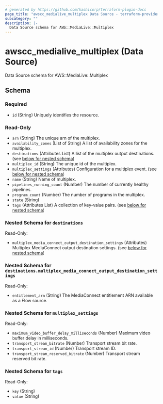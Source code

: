 ```yaml
---
# generated by https://github.com/hashicorp/terraform-plugin-docs
page_title: "awscc_medialive_multiplex Data Source - terraform-provider-awscc"
subcategory: ""
description: |-
  Data Source schema for AWS::MediaLive::Multiplex
---
```


# awscc_medialive_multiplex (Data Source)

Data Source schema for AWS::MediaLive::Multiplex



<!-- schema generated by tfplugindocs -->
## Schema

### Required

- `id` (String) Uniquely identifies the resource.

### Read-Only

- `arn` (String) The unique arn of the multiplex.
- `availability_zones` (List of String) A list of availability zones for the multiplex.
- `destinations` (Attributes List) A list of the multiplex output destinations. (see [below for nested schema](#nestedatt--destinations))
- `multiplex_id` (String) The unique id of the multiplex.
- `multiplex_settings` (Attributes) Configuration for a multiplex event. (see [below for nested schema](#nestedatt--multiplex_settings))
- `name` (String) Name of multiplex.
- `pipelines_running_count` (Number) The number of currently healthy pipelines.
- `program_count` (Number) The number of programs in the multiplex.
- `state` (String)
- `tags` (Attributes List) A collection of key-value pairs. (see [below for nested schema](#nestedatt--tags))

<a id="nestedatt--destinations"></a>
### Nested Schema for `destinations`

Read-Only:

- `multiplex_media_connect_output_destination_settings` (Attributes) Multiplex MediaConnect output destination settings. (see [below for nested schema](#nestedatt--destinations--multiplex_media_connect_output_destination_settings))

<a id="nestedatt--destinations--multiplex_media_connect_output_destination_settings"></a>
### Nested Schema for `destinations.multiplex_media_connect_output_destination_settings`

Read-Only:

- `entitlement_arn` (String) The MediaConnect entitlement ARN available as a Flow source.



<a id="nestedatt--multiplex_settings"></a>
### Nested Schema for `multiplex_settings`

Read-Only:

- `maximum_video_buffer_delay_milliseconds` (Number) Maximum video buffer delay in milliseconds.
- `transport_stream_bitrate` (Number) Transport stream bit rate.
- `transport_stream_id` (Number) Transport stream ID.
- `transport_stream_reserved_bitrate` (Number) Transport stream reserved bit rate.


<a id="nestedatt--tags"></a>
### Nested Schema for `tags`

Read-Only:

- `key` (String)
- `value` (String)
